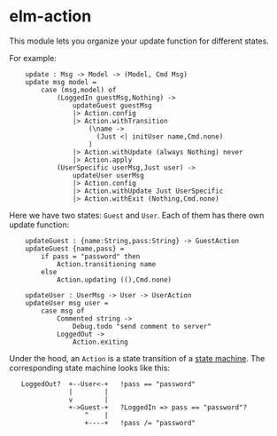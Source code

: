 # elm-action
This module lets you organize your update function for different states.

For example:

        update : Msg -> Model -> (Model, Cmd Msg)
        update msg model =
            case (msg,model) of
                (LoggedIn guestMsg,Nothing) ->
                    updateGuest guestMsg
                    |> Action.config
                    |> Action.withTransition
                        (\name ->
                          (Just <| initUser name,Cmd.none)
                        )
                    |> Action.withUpdate (always Nothing) never
                    |> Action.apply
                (UserSpecific userMsg,Just user) ->
                    updateUser userMsg
                    |> Action.config
                    |> Action.withUpdate Just UserSpecific
                    |> Action.withExit (Nothing,Cmd.none)

Here we have two states: `Guest` and `User`. Each of them has there own update
function:

        updateGuest : {name:String,pass:String} -> GuestAction
        updateGuest {name,pass} =
            if pass = "password" then
                Action.transitioning name
            else
                Action.updating ((),Cmd.none)

        updateUser : UserMsg -> User -> UserAction
        updateUser msg user =
            case msg of
                Commented string ->
                    Debug.todo "send comment to server"
                LoggedOut ->
                    Action.exiting

Under the hood, an `Action` is a state transition of a
[state machine](https://en.wikipedia.org/wiki/Finite-state_machine).
The corresponding state machine looks like this:

       LoggedOut?  +--User<-+   !pass == "password"
                   |        |
                   v        |
                   +->Guest-+   ?LoggedIn => pass == "password"?
                       ^    |
                       +----+   !pass /= "password"